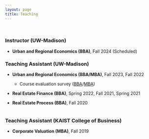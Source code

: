 ```yaml
---
layout: page
title: Teaching
---
```



<br/>

### Instructor (UW-Madison)
- **Urban and Regional Economics (BBA)**, Fall 2024 (Scheduled)

### Teaching Assistant (UW-Madison)
 
  - **Urban and Regional Economics (BBA/MBA)**, Fall 2023, Fall 2022
 
    - Course evaluation survey ([BBA](/assets/pdf/RE420_Fall23.pdf)/[MBA](/assets/pdf/RE470_Fall23.pdf))

    <!-- - Office Hour: TBD 1:00 pm - 2:00 pm, Tuesdays and Thursdays ([Sign-up link to my office hour](https://doodle.com/mm/heejinyoon/officehour1))-->

  - **Real Estate Finance (BBA)**, Spring 2022, Fall 2021, Spring 2021

  - **Real Estate Process (BBA)**, Fall 2020
 <br/> <br/>
 
### Teaching Assistant (**KAIST College of Business**)

  - **Corporate Valuation (MBA)**, Fall 2019

